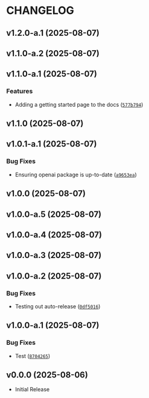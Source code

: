 # CHANGELOG

<!-- version list -->

## v1.2.0-a.1 (2025-08-07)


## v1.1.0-a.2 (2025-08-07)


## v1.1.0-a.1 (2025-08-07)

### Features

- Adding a getting started page to the docs
  ([`577b794`](https://github.com/rmikulec/pyAgentic/commit/577b794b6e8eff526de235d2adfc7a0b67b9fb10))
## v1.1.0 (2025-08-07)


## v1.0.1-a.1 (2025-08-07)

### Bug Fixes

- Ensuring openai package is up-to-date
  ([`a9653ea`](https://github.com/rmikulec/pyAgentic/commit/a9653eabd5b4fab573855c61add1336e5c11f268))


## v1.0.0 (2025-08-07)


## v1.0.0-a.5 (2025-08-07)


## v1.0.0-a.4 (2025-08-07)


## v1.0.0-a.3 (2025-08-07)


## v1.0.0-a.2 (2025-08-07)

### Bug Fixes

- Testing out auto-release
  ([`0df5016`](https://github.com/rmikulec/pyAgentic/commit/0df5016c347d768a5c2c60e100eecc6f6d8bad57))


## v1.0.0-a.1 (2025-08-07)

### Bug Fixes

- Test
  ([`8704265`](https://github.com/rmikulec/pyAgentic/commit/8704265f525a5c6df856b4d7966a421c0532a400))


## v0.0.0 (2025-08-06)

- Initial Release
